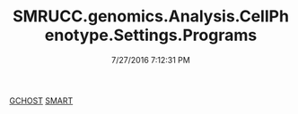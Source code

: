 ﻿---
title: SMRUCC.genomics.Analysis.CellPhenotype.Settings.Programs
date: 7/27/2016 7:12:31 PM
---

[GCHOST](T-SMRUCC.genomics.Analysis.CellPhenotype.Settings.Programs.GCHOST.html)
[SMART](T-SMRUCC.genomics.Analysis.CellPhenotype.Settings.Programs.SMART.html)

